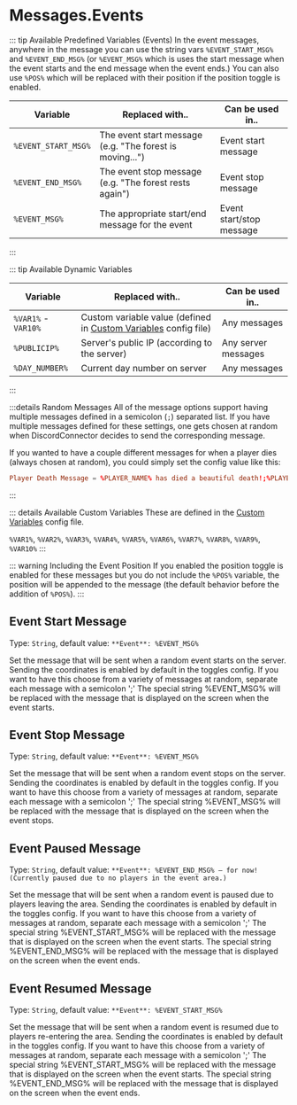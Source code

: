 # Messages.Events

::: tip Available Predefined Variables (Events)
In the event messages, anywhere in the message you can use the string vars `%EVENT_START_MSG%` and `%EVENT_END_MSG%` (or `%EVENT_MSG%` which is uses the start message when the event starts and the end message when the event ends.) You can also use `%POS%` which will be replaced with their position if the position toggle is enabled.

| Variable            | Replaced with..                                          | Can be used in..         |
| ------------------- | -------------------------------------------------------- | ------------------------ |
| `%EVENT_START_MSG%` | The event start message (e.g. "The forest is moving...") | Event start message      |
| `%EVENT_END_MSG%`   | The event stop message (e.g. "The forest rests again")   | Event stop message       |
| `%EVENT_MSG%`       | The appropriate start/end message for the event          | Event start/stop message |
:::

::: tip Available Dynamic Variables

| Variable            | Replaced with..                                                                           | Can be used in..    |
| ------------------- | ----------------------------------------------------------------------------------------- | ------------------- |
| `%VAR1%` - `VAR10%` | Custom variable value (defined in [Custom Variables](/config/variables.html) config file) | Any messages        |
| `%PUBLICIP%`        | Server's public IP (according to the server)                                              | Any server messages |
| `%DAY_NUMBER%`      | Current day number on server                                                              | Any messages        |
:::

:::details Random Messages
All of the message options support having multiple messages defined in a semicolon (`;`) separated list. If you have multiple messages defined for these settings, one gets chosen at random when DiscordConnector decides to send the corresponding message.

If you wanted to have a couple different messages for when a player dies (always chosen at random), you could simply set the config value like this:

```toml
Player Death Message = %PLAYER_NAME% has died a beautiful death!;%PLAYER_NAME% went to their end with honor!;%PLAYER_NAME% died.
```

:::

::: details Available Custom Variables
These are defined in the [Custom Variables](/config/variables.html) config file.

`%VAR1%`, `%VAR2%`, `%VAR3%`, `%VAR4%`, `%VAR5%`, `%VAR6%`, `%VAR7%`, `%VAR8%`, `%VAR9%`, `%VAR10%`
:::

::: warning Including the Event Position
If you enabled the position toggle is enabled for these messages but you do not include the `%POS%` variable, the position will be appended to the message (the default behavior before the addition of `%POS%`).
:::

## Event Start Message

Type: `String`, default value: `**Event**: %EVENT_MSG%`

Set the message that will be sent when a random event starts on the server. Sending the coordinates is enabled by default in the toggles config. If you want to have this choose from a variety of messages at random, separate each message with a semicolon ';' The special string %EVENT_MSG% will be replaced with the message that is displayed on the screen when the event starts.

## Event Stop Message

Type: `String`, default value: `**Event**: %EVENT_MSG%`

Set the message that will be sent when a random event stops on the server. Sending the coordinates is enabled by default in the toggles config. If you want to have this choose from a variety of messages at random, separate each message with a semicolon ';' The special string %EVENT_MSG% will be replaced with the message that is displayed on the screen when the event stops.

## Event Paused Message

Type: `String`, default value: `**Event**: %EVENT_END_MSG% — for now! (Currently paused due to no players in the event area.)`

Set the message that will be sent when a random event is paused due to players leaving the area. Sending the coordinates is enabled by default in the toggles config. If you want to have this choose from a variety of messages at random, separate each message with a semicolon ';' The special string %EVENT_START_MSG% will be replaced with the message that is displayed on the screen when the event starts. The special string %EVENT_END_MSG% will be replaced with the message that is displayed on the screen when the event ends.

## Event Resumed Message

Type: `String`, default value: `**Event**: %EVENT_START_MSG%`

Set the message that will be sent when a random event is resumed due to players re-entering the area. Sending the coordinates is enabled by default in the toggles config. If you want to have this choose from a variety of messages at random, separate each message with a semicolon ';' The special string %EVENT_START_MSG% will be replaced with the message that is displayed on the screen when the event starts. The special string %EVENT_END_MSG% will be replaced with the message that is displayed on the screen when the event ends.
